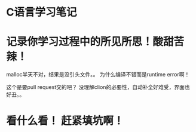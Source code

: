 # C语言学习笔记

# 记录你学习过程中的所见所思！酸甜苦辣！
malloc半天不对，结果是没引头文件。。
为什么编译不错而是runtime error啊！

这个是要pull request交的吧？
没理解clion的必要性，自动补全好难受，界面也好丑。。
# 看什么看！ 赶紧填坑啊！ 